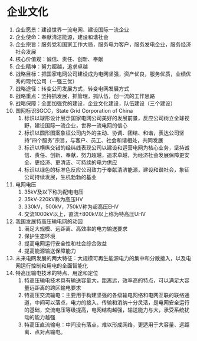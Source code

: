 # 企业文化

1. 企业愿景：建设世界一流电网、建设国际一流企业
2. 企业使命：奉献清洁能源，建设和谐社会
3. 企业宗旨：服务党和国家工作大局，服务电力客户，服务发电企业，服务经济社会发展
4. 核心价值观：诚信、责任、创新、奉献
5. 企业精神：努力超越，追求卓越
6. 战略目标：把国家电网公司建设成为电网坚强，资产优良，服务优质，业绩优秀的现代公司（一强三优）
7. 战略途径：转变公司发展方式，转变电网发展方式
8. 战略重点：坚持抓发展，抓管理，抓队伍，创一流的工作思路
9. 战略保障：全面加强党的建设，企业文化建设，队伍建设（三个建设）
10. 国网标识SGCC，State Grid Corporation of China
    1. 标识以球形设计展示国家电网公司美好的发展前景，反应公司树立全球视野，建设国际一流企业，世界一流电网的信心
    2. 标识以圆形图案象征公司内外的主动、协调、团结、和谐，表达公司坚持“四个服务”宗旨，与客户、员工、社会和谐相处，共同发展
    3. 标识以横纵交错的经纬线表现公司以建设和运营电网为核心业务，坚持诚信、责任、创新、奉献，努力超越，追求卓越，为经济社会发展保障更安全、更经济、更清洁、可持续的电力供应
    4. 标识以绿色的标准色反应公司致力于奉献清洁能源，建设和谐社会，象征公司持续发展，生机勃勃的基业
11. 电网电压
    1. 35kV及以下称为配电电压
    2. 35kV-220kV称为高压HV
    3. 330kV，500kV，750kV称为超高压EHV
    4. 交流1000kV以上，直流±800kV以上称为特高压UHV
12. 我国发展特高压输电网的动因
    1. 满足大规模、远距离、高效率的电力输送要求
    2. 保护生态环境
    3. 提高电网运行安全性和社会综合效益
    4. 提高能源输送保障能力
13. 未来电网发展的两大特征：大规模可再生能源电力的集中和分散接入，以及电网运行控制和用电的全面智能化
14. 特高压输电技术的特点、用途和定位
    1. 特高压输电技术具有输送容量大，距离远，效率高的特点，可以满足大容量远距离的跨区输电要求
    2. 特高压交流输电：主要用于构建坚强的各级输电网络和电网互联的联络通道，中间可以落点，电力的接入、传输和消纳十分灵活，是电网安全运行的基础，交流电压等级提高，电网结构越强，输送能力与大，承受系统扰动的能力越强
    3. 特高压直流输电：中间没有落点，难以形成网络，更适用于大容量、远距离、点对点输电。